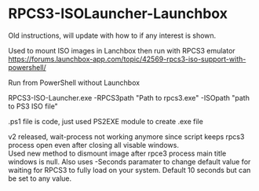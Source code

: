 # RPCS3-ISOLauncher-Launchbox
Old instructions, will update with how to if any interest is shown.

Used to mount ISO images in Lanchbox then run with RPCS3 emulator
https://forums.launchbox-app.com/topic/42569-rpcs3-iso-support-with-powershell/

Run from PowerShell without Launchbox

RPCS3-ISO-Launcher.exe -RPCS3path "Path to rpcs3.exe" -ISOpath "path to PS3 ISO file"

.ps1 file is code, just used PS2EXE module to create .exe file

v2 released, wait-process not working anymore since script keeps rpcs3 process open even after closing all visable windows.  
Used new method to dismount image after rpce3 process main title windows is null.
Also uses -Seconds paramater to change default value for waiting for RPCS3 to fully load on your system.  Default 10 seconds but can be set to any value.
